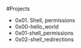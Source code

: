 #Projects
- 0x01. Shell, permissions
- 0x00-hello_world 
- 0x01-shell_permissions 
- 0x02-shell_redirections
